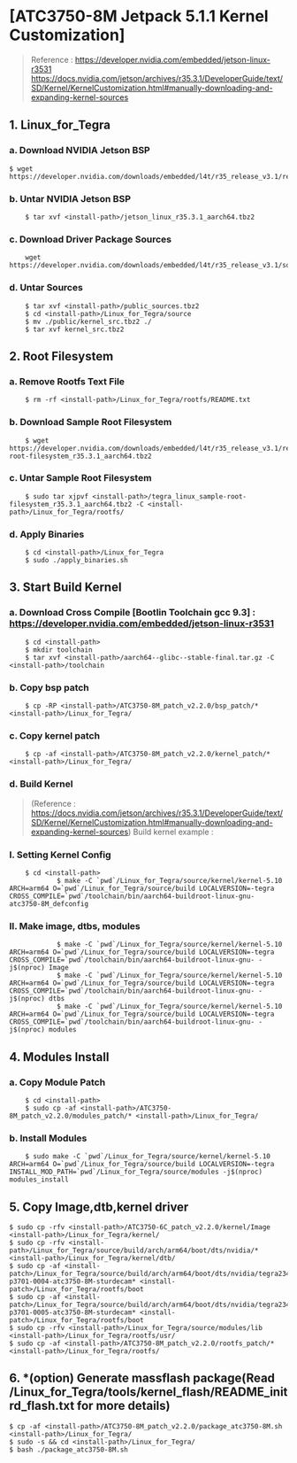 # [ATC3750-8M Jetpack 5.1.1 Kernel Customization]
> Reference :
https://developer.nvidia.com/embedded/jetson-linux-r3531
https://docs.nvidia.com/jetson/archives/r35.3.1/DeveloperGuide/text/SD/Kernel/KernelCustomization.html#manually-downloading-and-expanding-kernel-sources

## 1. Linux_for_Tegra
### a. Download NVIDIA Jetson BSP
    $ wget https://developer.nvidia.com/downloads/embedded/l4t/r35_release_v3.1/release/jetson_linux_r35.3.1_aarch64.tbz2
### b. Untar NVIDIA Jetson BSP
		$ tar xvf <install-path>/jetson_linux_r35.3.1_aarch64.tbz2
### c. Download Driver Package Sources
		wget https://developer.nvidia.com/downloads/embedded/l4t/r35_release_v3.1/sources/public_sources.tbz2
### d. Untar Sources
		$ tar xvf <install-path>/public_sources.tbz2
		$ cd <install-path>/Linux_for_Tegra/source
		$ mv ./public/kernel_src.tbz2 ./
		$ tar xvf kernel_src.tbz2

## 2. Root Filesystem
### a. Remove Rootfs Text File
		$ rm -rf <install-path>/Linux_for_Tegra/rootfs/README.txt
### b. Download Sample Root Filesystem
		$ wget https://developer.nvidia.com/downloads/embedded/l4t/r35_release_v3.1/release/tegra_linux_sample-root-filesystem_r35.3.1_aarch64.tbz2
### c. Untar Sample Root Filesystem
		$ sudo tar xjpvf <install-path>/tegra_linux_sample-root-filesystem_r35.3.1_aarch64.tbz2 -C <install-path>/Linux_for_Tegra/rootfs/
### d. Apply Binaries
		$ cd <install-path>/Linux_for_Tegra
		$ sudo ./apply_binaries.sh
	
## 3. Start Build Kernel
### a. Download Cross Compile [Bootlin Toolchain gcc 9.3] : https://developer.nvidia.com/embedded/jetson-linux-r3531
		$ cd <install-path>
		$ mkdir toolchain
		$ tar xvf <install-path>/aarch64--glibc--stable-final.tar.gz -C <install-path>/toolchain
### b. Copy bsp patch
		$ cp -RP <install-path>/ATC3750-8M_patch_v2.2.0/bsp_patch/* <install-path>/Linux_for_Tegra/
### c. Copy kernel patch
		$ cp -af <install-path>/ATC3750-8M_patch_v2.2.0/kernel_patch/* <install-path>/Linux_for_Tegra/
### d. Build Kernel
> (Reference : https://docs.nvidia.com/jetson/archives/r35.3.1/DeveloperGuide/text/SD/Kernel/KernelCustomization.html#manually-downloading-and-expanding-kernel-sources)
		Build kernel example :
### I. Setting Kernel Config
        $ cd <install-path>
				$ make -C `pwd`/Linux_for_Tegra/source/kernel/kernel-5.10 ARCH=arm64 O=`pwd`/Linux_for_Tegra/source/build LOCALVERSION=-tegra 	CROSS_COMPILE=`pwd`/toolchain/bin/aarch64-buildroot-linux-gnu- atc3750-8M_defconfig
### II. Make image, dtbs, modules
				$ make -C `pwd`/Linux_for_Tegra/source/kernel/kernel-5.10 ARCH=arm64 O=`pwd`/Linux_for_Tegra/source/build LOCALVERSION=-tegra  CROSS_COMPILE=`pwd`/toolchain/bin/aarch64-buildroot-linux-gnu- -j$(nproc) Image
				$ make -C `pwd`/Linux_for_Tegra/source/kernel/kernel-5.10 ARCH=arm64 O=`pwd`/Linux_for_Tegra/source/build LOCALVERSION=-tegra  CROSS_COMPILE=`pwd`/toolchain/bin/aarch64-buildroot-linux-gnu- -j$(nproc) dtbs
				$ make -C `pwd`/Linux_for_Tegra/source/kernel/kernel-5.10 ARCH=arm64 O=`pwd`/Linux_for_Tegra/source/build LOCALVERSION=-tegra  CROSS_COMPILE=`pwd`/toolchain/bin/aarch64-buildroot-linux-gnu- -j$(nproc) modules

## 4. Modules Install
### a. Copy Module Patch
		$ cd <install-path>
		$ sudo cp -af <install-path>/ATC3750-8M_patch_v2.2.0/modules_patch/* <install-path>/Linux_for_Tegra/

### b. Install Modules
		$ sudo make -C `pwd`/Linux_for_Tegra/source/kernel/kernel-5.10 ARCH=arm64 O=`pwd`/Linux_for_Tegra/source/build LOCALVERSION=-tegra INSTALL_MOD_PATH=`pwd`/Linux_for_Tegra/source/modules -j$(nproc) modules_install
	
## 5. Copy Image,dtb,kernel driver
	$ sudo cp -rfv <install-path>/ATC3750-6C_patch_v2.2.0/kernel/Image <install-path>/Linux_for_Tegra/kernel/
	$ sudo cp -rfv <install-path>/Linux_for_Tegra/source/build/arch/arm64/boot/dts/nvidia/* <install-path>/Linux_for_Tegra/kernel/dtb/
	$ sudo cp -af <install-patch>/Linux_for_Tegra/source/build/arch/arm64/boot/dts/nvidia/tegra234-p3701-0004-atc3750-8M-sturdecam* <install-patch>/Linux_for_Tegra/rootfs/boot
	$ sudo cp -af <install-patch>/Linux_for_Tegra/source/build/arch/arm64/boot/dts/nvidia/tegra234-p3701-0005-atc3750-8M-sturdecam* <install-patch>/Linux_for_Tegra/rootfs/boot
	$ sudo cp -rfv <install-path>/Linux_for_Tegra/source/modules/lib <install-path>/Linux_for_Tegra/rootfs/usr/
	$ sudo cp -af <install-path>/ATC3750-8M_patch_v2.2.0/rootfs_patch/* <install-path>/Linux_for_Tegra/rootfs/
	
	
## 6. *(option) Generate massflash package(Read <install-path>/Linux_for_Tegra/tools/kernel_flash/README_initrd_flash.txt for more details)
 	$ cp -af <install-path>/ATC3750-8M_patch_v2.2.0/package_atc3750-8M.sh <install-path>/Linux_for_Tegra/
	$ sudo -s && cd <install-path>/Linux_for_Tegra/
	$ bash ./package_atc3750-8M.sh
